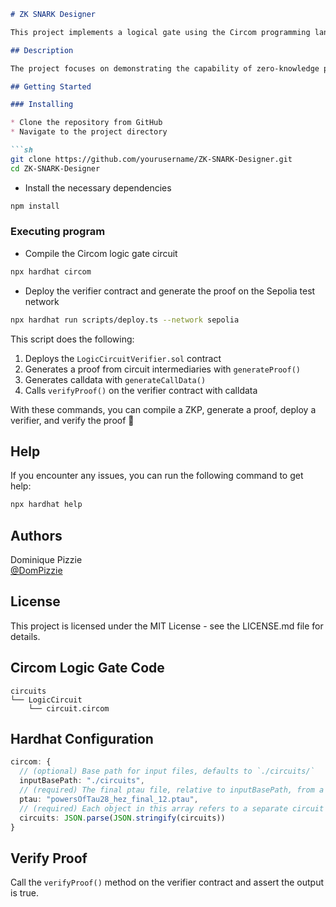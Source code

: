 ```markdown
# ZK SNARK Designer

This project implements a logical gate using the Circom programming language. The goal is to prove knowledge of inputs A (0) and B (1) that yield a 0 output. We achieve this by creating a circuit, compiling it, generating a proof, deploying a Solidity verifier contract to Sepolia, and verifying the proof.

## Description

The project focuses on demonstrating the capability of zero-knowledge proofs (ZKPs) in validating specific inputs without revealing them. Using Circom, we create a logical circuit, compile it, and generate a proof. The proof is then verified using a Solidity contract deployed on the Sepolia test network.

## Getting Started

### Installing

* Clone the repository from GitHub
* Navigate to the project directory

```sh
git clone https://github.com/yourusername/ZK-SNARK-Designer.git
cd ZK-SNARK-Designer
```

* Install the necessary dependencies

```sh
npm install
```

### Executing program

* Compile the Circom logic gate circuit

```sh
npx hardhat circom
```

* Deploy the verifier contract and generate the proof on the Sepolia test network

```sh
npx hardhat run scripts/deploy.ts --network sepolia
```

This script does the following:
1. Deploys the `LogicCircuitVerifier.sol` contract
2. Generates a proof from circuit intermediaries with `generateProof()`
3. Generates calldata with `generateCallData()`
4. Calls `verifyProof()` on the verifier contract with calldata

With these commands, you can compile a ZKP, generate a proof, deploy a verifier, and verify the proof 🎉

## Help

If you encounter any issues, you can run the following command to get help:

```sh
npx hardhat help
```

## Authors

Dominique Pizzie  
[@DomPizzie](https://twitter.com/dompizzie)

## License

This project is licensed under the MIT License - see the LICENSE.md file for details.

## Circom Logic Gate Code

```text
circuits
└── LogicCircuit
    └── circuit.circom
```

## Hardhat Configuration

```ts
circom: {
  // (optional) Base path for input files, defaults to `./circuits/`
  inputBasePath: "./circuits",
  // (required) The final ptau file, relative to inputBasePath, from a Phase 1 ceremony
  ptau: "powersOfTau28_hez_final_12.ptau",
  // (required) Each object in this array refers to a separate circuit
  circuits: JSON.parse(JSON.stringify(circuits))
}
```

## Verify Proof

Call the `verifyProof()` method on the verifier contract and assert the output is true.
```
